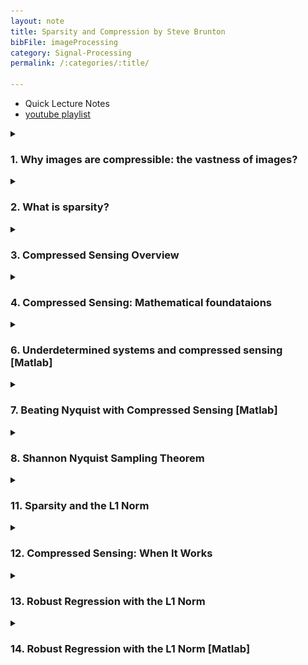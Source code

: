 ```yaml
---
layout: note
title: Sparsity and Compression by Steve Brunton
bibFile: imageProcessing
category: Signal-Processing
permalink: /:categories/:title/

---
```



- Quick Lecture Notes
- [youtube playlist](https://www.youtube.com/playlist?list=PLMrJAkhIeNNRHP5UA-gIimsXLQyHXxRty)

 

<details>
  <summary>
    <h3> 
      1. Why images are compressible: the vastness of images? 
    </h3>
  </summary>
    <img src="/assets/images/cs/whyCompression.PNG"/>
</details>

<details>
  <summary>
    <h3> 
      2. What is sparsity?
    </h3>
  </summary>
    <img src="/assets/images/cs/sparsity.PNG"/>
</details>


<details>
  <summary>
    <h3> 
      3. Compressed Sensing Overview
    </h3>
  </summary>
      <details>
        <summary>
          <h4> 
            Std. Compression?
          </h4>
        </summary>
          <img src="/assets/images/cs/stdCompress.PNG"/>
      </details>
      <details>
        <summary>
          <h4> 
            Idea of Compressed Sensing
          </h4>
        </summary>
          <img src="/assets/images/cs/CompressSensing.PNG"/>
      </details>
</details>


<details>
  <summary>
    <h3> 
      4. Compressed Sensing: Mathematical foundataions
    </h3>
  </summary>
    <img src="/assets/images/cs/mathOverview.PNG"/>
</details>

<details>
  <summary>
    <h3> 
      6. Underdetermined systems and compressed sensing [Matlab]
    </h3>
  </summary>
    <a href="https://github.com/ajaygunalan/digital_image_processing/blob/main/compressive_sensing/lec6.m">Link</a>
</details>

<details>
  <summary>
    <h3> 
      7. Beating Nyquist with Compressed Sensing [Matlab]
    </h3>
  </summary>
    <a href="https://github.com/ajaygunalan/digital_image_processing/blob/main/compressive_sensing/lec7.m">Link</a>
</details>

<details>
  <summary>
    <h3> 
      8. Shannon Nyquist Sampling Theorem
    </h3>
  </summary>
    <img src="/assets/images/cs/nyquist.PNG"/>
</details>


<details>
  <summary>
    <h3> 
      11. Sparsity and the L1 Norm
    </h3>
  </summary>
    <img src="/assets/images/cs/norm.PNG"/>
</details>

<details>
  <summary>
    <h3> 
      12. Compressed Sensing: When It Works
    </h3>
  </summary>
    <img src="/assets/images/cs/work.PNG"/>
</details>


<details>
  <summary>
    <h3> 
      13. Robust Regression with the L1 Norm
    </h3>
  </summary>
    <img src="/assets/images/cs/L1reg.PNG"/>
</details>

<details>
  <summary>
    <h3> 
      14. Robust Regression with the L1 Norm [Matlab]
    </h3>
  </summary>
    <a href="https://github.com/ajaygunalan/digital_image_processing/blob/main/compressive_sensing/lec14.m">Link</a>
</details>











